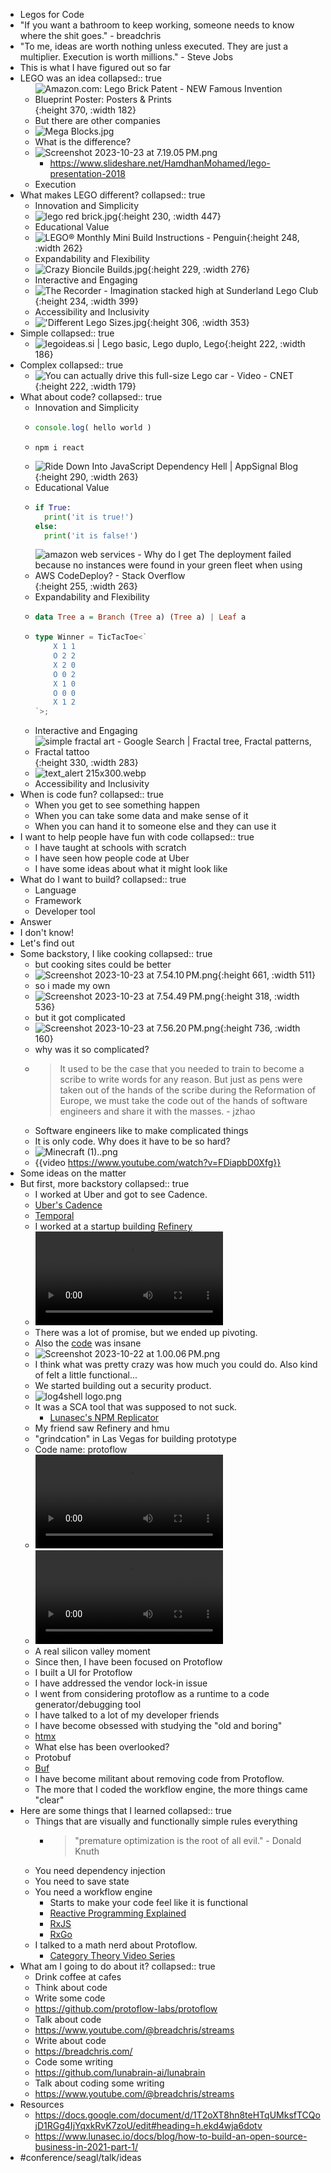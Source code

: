 - Legos for Code
- "If you want a bathroom to keep working, someone needs to know where the shit goes." - breadchris
- "To me, ideas are worth nothing unless executed. They are just a multiplier. Execution is worth millions." - Steve Jobs
- This is what I have figured out so far
- LEGO was an idea
  collapsed:: true
	- ![Amazon.com: Lego Brick Patent - NEW Famous Invention Blueprint Poster:  Posters & Prints](https://m.media-amazon.com/images/I/81hjUx2CIXL.jpg){:height 370, :width 182}
	- But there are other companies
	- ![Mega Blocks.jpg](../assets/Mega_Blocks_1698114975328_0.jpg)
	- What is the difference?
	- ![Screenshot 2023-10-23 at 7.19.05 PM.png](../assets/Screenshot_2023-10-23_at_7.19.05 PM_1698113949439_0.png)
		- https://www.slideshare.net/HamdhanMohamed/lego-presentation-2018
	- Execution
- What makes LEGO different?
  collapsed:: true
	- Innovation and Simplicity
	- ![lego red brick.jpg](../assets/lego_red_brick_1698114055209_0.jpg){:height 230, :width 447}
	- Educational Value
	- ![LEGO® Monthly Mini Build Instructions - Penguin](https://cdn.shopify.com/s/files/1/1553/8473/files/201912-MMB-Instructions_Penguin-_40332_-1_2048x2048.png?v=1583304951){:height 248, :width 262}
	- Expandability and Flexibility
	- ![Crazy Bioncile Builds.jpg](../assets/Crazy_Bioncile_Builds_1698114159744_0.jpg){:height 229, :width 276}
	- Interactive and Engaging
	- ![The Recorder - Imagination stacked high at Sunderland Lego Club](https://www.recorder.com/getattachment/2c6891be-bd2c-4ba8-975e-474227224f0d/b1-Lego-club-ph3){:height 234, :width 399}
	- Accessibility and Inclusivity
	- !['Different Lego Sizes.jpg](../assets/'Different_Lego_Sizes_1698114261101_0.jpg){:height 306, :width 353}
- Simple
  collapsed:: true
	- ![legoideas.si | Lego basic, Lego duplo, Lego](https://i.pinimg.com/originals/4d/b4/12/4db412a3ac74d7202efa7406a0a97207.jpg){:height 222, :width 186}
- Complex
  collapsed:: true
	- ![You can actually drive this full-size Lego car - Video - CNET](https://www.cnet.com/a/img/resize/ba49e27eab25e7789046ff9a89a3179ed2c014e8/hub/2018/08/31/17cb8761-8479-499e-b2d9-b2654715974f/lego.jpg?auto=webp&fit=cover&height=482&width=856){:height 222, :width 179}
- What about code?
  collapsed:: true
	- Innovation and Simplicity
	- ```js
	  console.log( hello world )
	  ```
	- ```shell
	  npm i react
	  ```
	- ![Ride Down Into JavaScript Dependency Hell | AppSignal Blog](https://blog.appsignal.com/images/blog/2020-04/anvaka-vizualization-gatsby.png){:height 290, :width 263}
	- Educational Value
	- ```python
	  if True:
	    print('it is true!')
	  else:
	    print('it is false!')
	  ```
	- ![amazon web services - Why do I get The deployment failed because no  instances were found in your green fleet when using AWS CodeDeploy? - Stack  Overflow](https://i.stack.imgur.com/ftAjC.png){:height 255, :width 263}
	- Expandability and Flexibility
	- ```haskell
	  data Tree a = Branch (Tree a) (Tree a) | Leaf a
	  ```
	- ```typescript
	  type Winner = TicTacToe<`
	      X 1 1
	      O 2 2
	      X 2 0
	      O 0 2
	      X 1 0
	      O 0 0
	      X 1 2
	  `>;
	  ```
	- Interactive and Engaging
	- ![simple fractal art - Google Search | Fractal tree, Fractal patterns,  Fractal tattoo](https://i.pinimg.com/originals/ff/20/db/ff20dbf6b268e5a133aa28ffb78ccfa9.jpg){:height 330, :width 283}
	- ![text_alert 215x300.webp](../assets/text_alert_215x300_1698115528963_0.webp)
	- Accessibility and Inclusivity
- When is code fun?
  collapsed:: true
	- When you get to see something happen
	- When you can take some data and make sense of it
	- When you can hand it to someone else and they can use it
- I want to help people have fun with code
  collapsed:: true
	- I have taught at schools with scratch
	- I have seen how people code at Uber
	- I have some ideas about what it might look like
- What do I want to build?
  collapsed:: true
	- Language
	- Framework
	- Developer tool
- Answer
- I don't know!
- Let's find out
- Some backstory, I like cooking
  collapsed:: true
	- but cooking sites could be better
	- ![Screenshot 2023-10-23 at 7.54.10 PM.png](../assets/Screenshot_2023-10-23_at_7.54.10 PM_1698116062560_0.png){:height 661, :width 511}
	- so i made my own
	- ![Screenshot 2023-10-23 at 7.54.49 PM.png](../assets/Screenshot_2023-10-23_at_7.54.49 PM_1698116105633_0.png){:height 318, :width 536}
	- but it got complicated
	- ![Screenshot 2023-10-23 at 7.56.20 PM.png](../assets/Screenshot_2023-10-23_at_7.56.20 PM_1698116191928_0.png){:height 736, :width 160}
	- why was it so complicated?
	- > It used to be the case that you needed to train to become a scribe to write words for any reason. But just as pens were taken out of the hands of the scribe during the Reformation of Europe, we must take the code out of the hands of software engineers and share it with the masses. - jzhao
	- Software engineers like to make complicated things
	- It is only code. Why does it have to be so hard?
	- ![Minecraft (1)..png](../assets/Minecraft_(1)._1698116335357_0.png)
	- {{video https://www.youtube.com/watch?v=FDiapbD0Xfg}}
- Some ideas on the matter
- But first, more backstory
  collapsed:: true
	- I worked at Uber and got to see Cadence.
	- [Uber's Cadence](https://github.com/uber/cadence)
	- [Temporal](https://temporal.io/)
	- I worked at a startup building [Refinery](https://web.archive.org/web/20221206160058/https://www.refinery.io/)
	- ![create-api-endpoint-homepage-example.webm](../assets/create-api-endpoint-homepage-example_1698004681546_0.webm)
	- There was a lot of promise, but we ended up pivoting.
	- Also the [code](https://github.com/refinery-labs/refinery/blob/eb49f75fab3515782ca30d85a335969d5545be45/api/server.py#L11082) was insane
	- ![Screenshot 2023-10-22 at 1.00.06 PM.png](../assets/Screenshot_2023-10-22_at_1.00.06 PM_1698004808407_0.png)
	- I think what was pretty crazy was how much you could do. Also kind of felt a little functional...
	- We started building out a security product.
	- ![log4shell logo.png](../assets/log4shell_logo_1698004973643_0.png)
	- It was a SCA tool that was supposed to not suck.
		- [Lunasec's NPM Replicator](https://github.com/lunasec-io/lunasec/blob/master/lunatrace/bsl/ingest-worker/pkg/metadata/replicator/npm.go)
	- My friend saw Refinery and hmu
	- "grindcation" in Las Vegas for building prototype
	- Code name: protoflow
	- ![MOV 6018 from Google Photos.MOV](../assets/MOV_6018_from_Google_Photos_1698117135308_0.MOV)
	- ![MOV 6023 from Google Photos.MOV](../assets/MOV_6023_from_Google_Photos_1698117175279_0.MOV)
	- A real silicon valley moment
	- Since then, I have been focused on Protoflow
	- I built a UI for Protoflow
	- I have addressed the vendor lock-in issue
	- I went from considering protoflow as a runtime to a code generator/debugging tool
	- I have talked to a lot of my developer friends
	- I have become obsessed with studying the "old and boring"
	- [htmx](https://hypermedia.systems/)
	- What else has been overlooked?
	- Protobuf
	- [Buf](https://buf.build/)
	- I have become militant about removing code from Protoflow.
	- The more that I coded the workflow engine, the more things came "clear"
- Here are some things that I learned
  collapsed:: true
	- Things that are visually and functionally simple rules everything
		- > "premature optimization is the root of all evil." - Donald Knuth
	- You need dependency injection
	- You need to save state
	- You need a workflow engine
		- Starts to make your code feel like it is functional
		- [Reactive Programming Explained](https://www.baeldung.com/cs/reactive-programming#:~:text=Reactive%20programming%20is%20a%20declarative,or%20reactive%20systems%20in%20general.)
		- [RxJS](https://rxjs.dev/)
		- [RxGo](https://github.com/ReactiveX/RxGo/tree/master)
	- I talked to a math nerd about Protoflow.
		- [Category Theory Video Series](https://www.youtube.com/watch?v=I8LbkfSSR58&list=PLbgaMIhjbmEnaH_LTkxLI7FMa2HsnawM_)
- What am I going to do about it?
  collapsed:: true
	- Drink coffee at cafes
	- Think about code
	- Write some code
	- https://github.com/protoflow-labs/protoflow
	- Talk about code
	- https://www.youtube.com/@breadchris/streams
	- Write about code
	- https://breadchris.com/
	- Code some writing
	- https://github.com/lunabrain-ai/lunabrain
	- Talk about coding some writing
	- https://www.youtube.com/@breadchris/streams
- Resources
	- https://docs.google.com/document/d/1T2oXT8hn8teHTqUMksfTCQojD1RGg4IjYqxkRvK7zoU/edit#heading=h.ekd4wja6dotv
	- https://www.lunasec.io/docs/blog/how-to-build-an-open-source-business-in-2021-part-1/
- #conference/seagl/talk/ideas